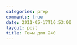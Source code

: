 ```yaml
---
categories: prep
comments: true
date: 2011-05-17T16:53:00
layout: post
title: Темы для 240
---
```


